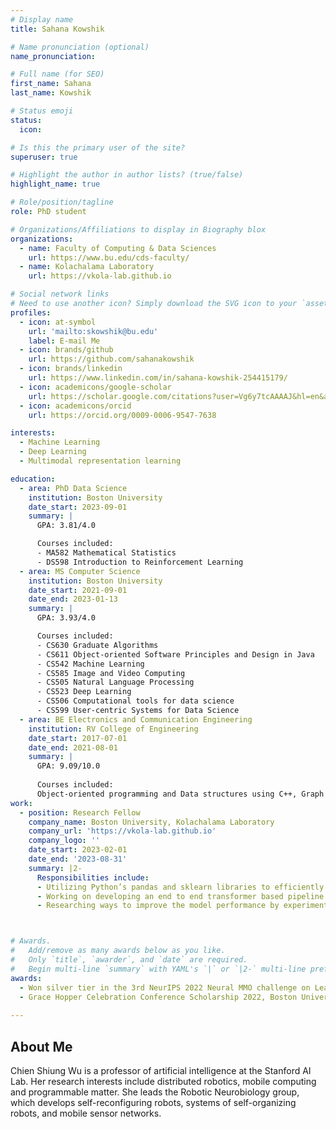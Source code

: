 ```yaml
---
# Display name
title: Sahana Kowshik

# Name pronunciation (optional)
name_pronunciation: 

# Full name (for SEO)
first_name: Sahana
last_name: Kowshik

# Status emoji
status:
  icon: 

# Is this the primary user of the site?
superuser: true

# Highlight the author in author lists? (true/false)
highlight_name: true

# Role/position/tagline
role: PhD student

# Organizations/Affiliations to display in Biography blox
organizations:
  - name: Faculty of Computing & Data Sciences
    url: https://www.bu.edu/cds-faculty/
  - name: Kolachalama Laboratory
    url: https://vkola-lab.github.io

# Social network links
# Need to use another icon? Simply download the SVG icon to your `assets/media/icons/` folder.
profiles:
  - icon: at-symbol
    url: 'mailto:skowshik@bu.edu'
    label: E-mail Me
  - icon: brands/github
    url: https://github.com/sahanakowshik
  - icon: brands/linkedin
    url: https://www.linkedin.com/in/sahana-kowshik-254415179/
  - icon: academicons/google-scholar
    url: https://scholar.google.com/citations?user=Vg6y7tcAAAAJ&hl=en&authuser=1
  - icon: academicons/orcid
    url: https://orcid.org/0009-0006-9547-7638

interests:
  - Machine Learning
  - Deep Learning
  - Multimodal representation learning

education:
  - area: PhD Data Science
    institution: Boston University
    date_start: 2023-09-01
    summary: |
      GPA: 3.81/4.0

      Courses included:
      - MA582 Mathematical Statistics
      - DS598 Introduction to Reinforcement Learning
  - area: MS Computer Science
    institution: Boston University
    date_start: 2021-09-01
    date_end: 2023-01-13
    summary: |
      GPA: 3.93/4.0

      Courses included:
      - CS630 Graduate Algorithms
      - CS611 Object-oriented Software Principles and Design in Java
      - CS542 Machine Learning
      - CS585 Image and Video Computing
      - CS505 Natural Language Processing
      - CS523 Deep Learning
      - CS506 Computational tools for data science
      - CS599 User-centric Systems for Data Science
  - area: BE Electronics and Communication Engineering
    institution: RV College of Engineering
    date_start: 2017-07-01
    date_end: 2021-08-01
    summary: |
      GPA: 9.09/10.0
      
      Courses included:
      Object-oriented programming and Data structures using C++, Graph theory, DBMS, High-performance computing, Linear algebra, and probability theory, Applied partial differential equations, Discrete and integral transforms, Advanced linear algebra, Computer communication networks
work:
  - position: Research Fellow
    company_name: Boston University, Kolachalama Laboratory
    company_url: 'https://vkola-lab.github.io'
    company_logo: ''
    date_start: 2023-02-01
    date_end: '2023-08-31'
    summary: |2-
      Responsibilities include:
      - Utilizing Python’s pandas and sklearn libraries to efficiently process large volumes of non-imaging data from various cohorts to create a master dataset for training the model
      - Working on developing an end to end transformer based pipeline for identifying different dementia etiologies using brain scan MRI and non-imaging data
      - Researching ways to improve the model performance by experimenting with different loss functions and utilizing different strategies to tackle the class imbalance problem



# Awards.
#   Add/remove as many awards below as you like.
#   Only `title`, `awarder`, and `date` are required.
#   Begin multi-line `summary` with YAML's `|` or `|2-` multi-line prefix and indent 2 spaces below.
awards:
  - Won silver tier in the 3rd NeurIPS 2022 Neural MMO challenge on Learning to Specialize in Massively Multiagent Open Worlds
  - Grace Hopper Celebration Conference Scholarship 2022, Boston University
 
---
```


## About Me

Chien Shiung Wu is a professor of artificial intelligence at the Stanford AI Lab. Her research interests include distributed robotics, mobile computing and programmable matter. She leads the Robotic Neurobiology group, which develops self-reconfiguring robots, systems of self-organizing robots, and mobile sensor networks.

